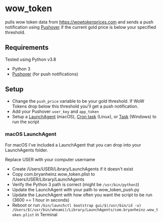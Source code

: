 # wow_token
pulls wow token data from https://wowtokenprices.com and sends a push notification using [Pushover](https://pushover.net) if the current gold price is below your specified threshold.

## Requirements
Tested using Python v3.8

- Python 3
- [Pushover](https://pushover.net) (for push notifications)

## Setup
- Change the `push_price` variable to be your gold threshold. If WoW Tokens drop below this threshold you'll get a push notification.
- Add your Pushover `user_key` and `app_token`
- Setup a [LaunchAgent](https://www.launchd.info) (macOS), [Cron task](https://help.dreamhost.com/hc/en-us/articles/215767047-Creating-a-custom-Cron-Job) (Linux), or [Task](https://www.dummies.com/computers/pcs/how-to-open-windows-task-scheduler/) (Windows) to run the script

### macOS LaunchAgent
For macOS I've included a LaunchAgent that you can drop into your LaunchAgents folder.

Replace USER with your computer username
- Create /Users/USER/Library/LaunchAgents if it doesn't exist
- Copy com.bryanheinz.wow_token.plist to /Users/USER/Library/LaunchAgents
- Verify the Python 3 path is correct (might be `/usr/bin/python3`)
- Update the LaunchAgent with your path to wow_token_push.py
- Update the LaunchAgent with how often you want the script to be run (3600 == 1 hour in seconds)
- Reboot or run `/bin/launchctl bootstrap gui/$(/usr/bin/id -u) /Users/$(/usr/bin/whoami)/Library/LaunchAgents/com.bryanheinz.wow_token.plist` in Terminal
